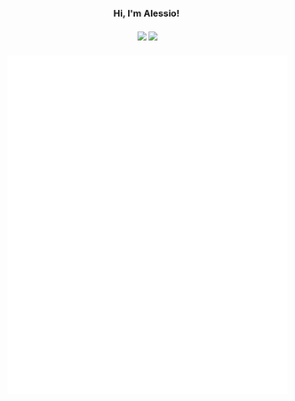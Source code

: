 <h3 align="center">
  Hi, I'm Alessio!&nbsp;
</h3>

<!--
<h3 align="center">
<a href="https://git.io/typing-svg"><img src="https://readme-typing-svg.herokuapp.com?duration=4200&color=AE2138&background=C2C0BF&center=true&vCenter=true&lines=Full-stack+Web+Developer;Passionate+Student;Eagle+Scout;Robotics+Team+Captain;Interest+in+Sustainability;Email+me%3A+atoniolo76%40gmail.com" alt="Typing SVG" /></a>
</h3>
-->

<h3 align="center">
<a href="https://www.linkedin.com/in/at6"><img src="https://img.shields.io/badge/My-Linkedin-C2C0BF?style=flat-square"></a>
<img src="https://komarev.com/ghpvc/?username=AlessioToniolo&style=flat-square&color=A31F34">
</h3>

<h3 align="center">
<img src="https://github.com/AlessioToniolo/AlessioToniolo/blob/main/github-metrics.svg">
</h3>
